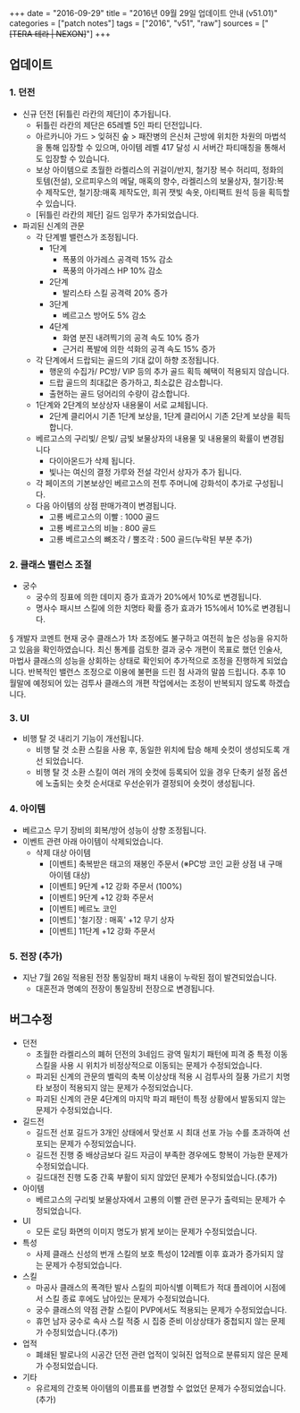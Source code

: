 +++
date = "2016-09-29"
title = "2016년 09월 29일 업데이트 안내 (v51.01)"
categories = ["patch notes"]
tags = ["2016", "v51", "raw"]
sources = ["~~[TERA 테라 | NEXON]~~"]
+++

## 업데이트

### 1. 던전
- 신규 던전 [뒤틀린 라칸의 제단]이 추가됩니다.
  - 뒤틀린 라칸의 제단은 65레벨 5인 파티 던전입니다.
  - 아르카니아 가드 > 잊혀진 숲 > 패잔병의 은신처 근방에 위치한 차원의 마법석을 통해 입장할 수 있으며, 아이템 레벨 417 달성 시 서버간 파티매칭을 통해서도 입장할 수 있습니다.
  - 보상 아이템으로 초월한 라켈리스의 귀걸이/반지, 철기장 복수 허리띠, 정화의 토템(전설), 오르피우스의 메달, 매혹의 향수, 라켈리스의 보물상자, 철기장:복수 제작도안, 철기장:매혹 제작도안, 희귀 잿빛 속옷, 아티팩트 원석 등을 획득할 수 있습니다.
  - [뒤틀린 라칸의 제단] 길드 임무가 추가되었습니다.
- 파괴된 신계의 관문
  - 각 단계별 밸런스가 조정됩니다.
    - 1단계
      - 폭풍의 아가레스 공격력 15% 감소
      - 폭풍의 아가레스 HP 10% 감소
    - 2단계
      - 발리스타 스킬 공격력 20% 증가
    - 3단계
      - 베르고스 방어도 5% 감소
    - 4단계
      - 화염 분진 내려찍기의 공격 속도 10% 증가
      - 근거리 폭발에 의한 석화의 공격 속도 15% 증가
  - 각 단계에서 드랍되는 골드의 기대 값이 하향 조정됩니다.
    - 행운의 수집가/ PC방/ VIP 등의 추가 골드 획득 혜택이 적용되지 않습니다.
    - 드랍 골드의 최대값은 증가하고, 최소값은 감소합니다.
    - 출현하는 골드 덩어리의 수량이 감소합니다.
  - 1단계와 2단계의 보상상자 내용물이 서로 교체됩니다.
    - 2단계 클리어시 기존 1단계 보상을, 1단계 클리어시 기존 2단계 보상을 획득합니다.
  - 베르고스의 구리빛/ 은빛/ 금빛 보물상자의 내용물 및 내용물의 확률이 변경됩니다 
    - 다이아몬드가 삭제 됩니다.
    - 빛나는 여신의 결정 가루와 전설 각인서 상자가 추가 됩니다.
  - 각 페이즈의 기본보상인 베르고스의 전투 주머니에 강화석이 추가로 구성됩니다.
  - 다음 아이템의 상점 판매가격이 변경됩니다.
    - 고룡 베르고스의 이빨 : 1000 골드
    - 고룡 베르고스의 비늘 : 800 골드
    - 고룡 베르고스의 뼈조각 / 뿔조각 : 500 골드(누락된 부분 추가) 

### 2. 클래스 밸런스 조절
- 궁수
  - 궁수의 징표에 의한 데미지 증가 효과가 20%에서 10%로 변경됩니다.
  - 명사수 패시브 스킬에 의한 치명타 확률 증가 효과가 15%에서 10%로 변경됩니다.

§ 개발자 코멘트
현재 궁수 클래스가 1차 조정에도 불구하고 여전히 높은 성능을 유지하고 있음을 확인하였습니다. 최신 통계를 검토한 결과 궁수 개편이 목표로 했던 인술사, 마법사 클래스의 성능을 상회하는 상태로 확인되어 추가적으로 조정을 진행하게 되었습니다.
반복적인 밸런스 조정으로 이용에 불편을 드린 점 사과의 말씀 드립니다. 추후 10월말에 예정되어 있는 검투사 클래스의 개편 작업에서는 조정이 반복되지 않도록 하겠습니다.

### 3. UI
- 비행 탈 것 내리기 기능이 개선됩니다.
  - 비행 탈 것 소환 스킬을 사용 후, 동일한 위치에 탑승 해제 숏컷이 생성되도록 개선 되었습니다.
  - 비행 탈 것 소환 스킬이 여러 개의 숏컷에 등록되어 있을 경우 단축키 설정 옵션에 노출되는 숏컷 순서대로 우선순위가 결정되어 숏컷이 생성됩니다.

### 4. 아이템
- 베르고스 무기 장비의 회복/방어 성능이 상향 조정됩니다.
- 이벤트 관련 아래 아이템이 삭제되었습니다.
  - 삭제 대상 아이템
    - [이벤트] 축복받은 태고의 재봉인 주문서 (※PC방 코인 교환 상점 내 구매 아이템 대상)
    - [이벤트] 9단계 +12 강화 주문서 (100%)
    - [이벤트] 9단계 +12 강화 주문서
    - [이벤트] 베르노 코인
    - [이벤트] '철기장 : 매혹' +12 무기 상자
    - [이벤트] 11단계 +12 강화 주문서

### 5. 전장 (추가)
- 지난 7월 26일 적용된 전장 통일장비 패치 내용이 누락된 점이 발견되었습니다.
  - 대혼전과 명예의 전장이 통일장비 전장으로 변경됩니다.

## 버그수정

- 던전
  - 초월한 라켈리스의 폐허 던전의 3네임드 광역 밀치기 패턴에 피격 중 특정 이동 스킬을 사용 시 위치가 비정상적으로 이동되는 문제가 수정되었습니다.
  - 파괴된 신계의 관문의 벨릭의 축복 이상상태 적용 시 검투사의 질풍 가르기 치명타 보정이 적용되지 않는 문제가 수정되었습니다.
  - 파괴된 신계의 관문 4단계의 마지막 파괴 패턴이 특정 상황에서 발동되지 않는 문제가 수정되었습니다.
- 길드전
  - 길드전 선포 길드가 3개인 상태에서 맞선포 시 최대 선포 가능 수를 초과하여 선포되는 문제가 수정되었습니다.
  - 길드전 진행 중 배상금보다 길드 자금이 부족한 경우에도 항복이 가능한 문제가 수정되었습니다.
  - 길드대전 진행 도중 간혹 부활이 되지 않았던 문제가 수정되었습니다.(추가) 
- 아이템
  - 베르고스의 구리빛 보물상자에서 고룡의 이빨 관련 문구가 출력되는 문제가 수정되었습니다.
- UI
  - 모든 로딩 화면의 이미지 명도가 밝게 보이는 문제가 수정되었습니다.
- 특성
  - 사제 클래스 신성의 번개 스킬의 보호 특성이 12레벨 이후 효과가 증가되지 않는 문제가 수정되었습니다.
- 스킬
  - 마공사 클래스의 폭격탄 발사 스킬의 피아식별 이펙트가 적대 플레이어 시점에서 스킬 종료 후에도 남아있는 문제가 수정되었습니다.
  - 궁수 클래스의 약점 관찰 스킬이 PVP에서도 적용되는 문제가 수정되었습니다.
  - 휴먼 남자 궁수로 속사 스킬 적중 시 집중 준비 이상상태가 중첩되지 않는 문제가 수정되었습니다.(추가) 
- 업적
  - 폐쇄된 발로나의 시공간 던전 관련 업적이 잊혀진 업적으로 분류되지 않은 문제가 수정되었습니다.
- 기타
  - 유르제의 간호복 아이템의 이름표를 변경할 수 없었던 문제가 수정되었습니다.(추가) 
